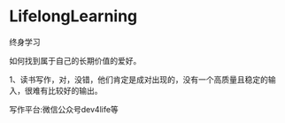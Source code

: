 # LifelongLearning
终身学习

如何找到属于自己的长期价值的爱好。

1、读书写作，对，没错，他们肯定是成对出现的，没有一个高质量且稳定的输入，很难有比较好的输出。

写作平台:微信公众号dev4life等

